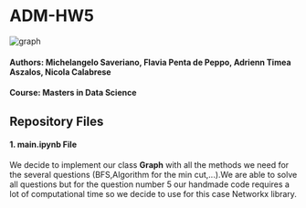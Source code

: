 # ADM-HW5
![graph](https://anthonybonato.files.wordpress.com/2017/03/jrnlcovercropped.jpg)
#### Authors: Michelangelo Saveriano, Flavia Penta de Peppo, Adrienn Timea Aszalos, Nicola Calabrese
#### Course: Masters in Data Science
## Repository Files
#### 1. main.ipynb File
We decide to implement our class  **Graph** with all the methods we need for the several questions (BFS,Algorithm for the  min cut,...).We are able to solve all questions but for the question number 5 our handmade code requires a lot of computational time so we decide to use for this case Networkx library.
